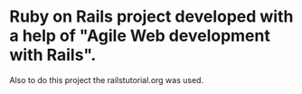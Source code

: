 # Ruby on Rails project developed with a help of "Agile Web development with Rails". 
Also to do this project the railstutorial.org was used.
